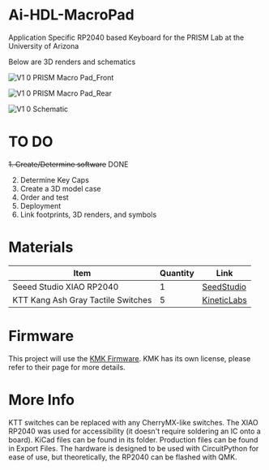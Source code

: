 # Ai-HDL-MacroPad
Application Specific RP2040 based Keyboard for the PRISM Lab at the University of Arizona

Below are 3D renders and schematics 

![V1 0 PRISM Macro Pad_Front](https://github.com/user-attachments/assets/f874fd51-9041-4ddb-8332-def148d5e871)


![V1 0 PRISM Macro Pad_Rear](https://github.com/user-attachments/assets/7357fe59-80f8-425b-adbd-b3dc21ae9051)


![V1 0 Schematic](https://github.com/user-attachments/assets/f58809fa-fde0-4ae0-97ad-ebc165ffb292)


# TO DO

~~1. Create/Determine software~~ DONE

2. Determine Key Caps
3. Create a 3D model case
4. Order and test
5. Deployment
6. Link footprints, 3D renders, and symbols


# Materials

| Item  | Quantity | Link |
| ------------- | ------------- | ---- |
| Seeed Studio XIAO RP2040  | 1  | [SeedStudio](https://www.seeedstudio.com/XIAO-RP2040-v1-0-p-5026.html)     |
| KTT Kang Ash Gray Tactile Switches  | 5  |  [KineticLabs](https://kineticlabs.com/switches/ktt/ktt-kang-ash-gray-switches)    |


# Firmware

This project will use the [KMK Firmware](https://github.com/KMKfw/kmk_firmware).
KMK has its own license, please refer to their page for more details.

# More Info

KTT switches can be replaced with any CherryMX-like switches. The XIAO RP2040 was used for accessibility (it doesn't require soldering an IC onto a board). KiCad files can be found in its folder. Production files can be found in Export Files. The hardware is designed to be used with CircuitPython for ease of use, but theoretically, the RP2040 can be flashed with QMK.
